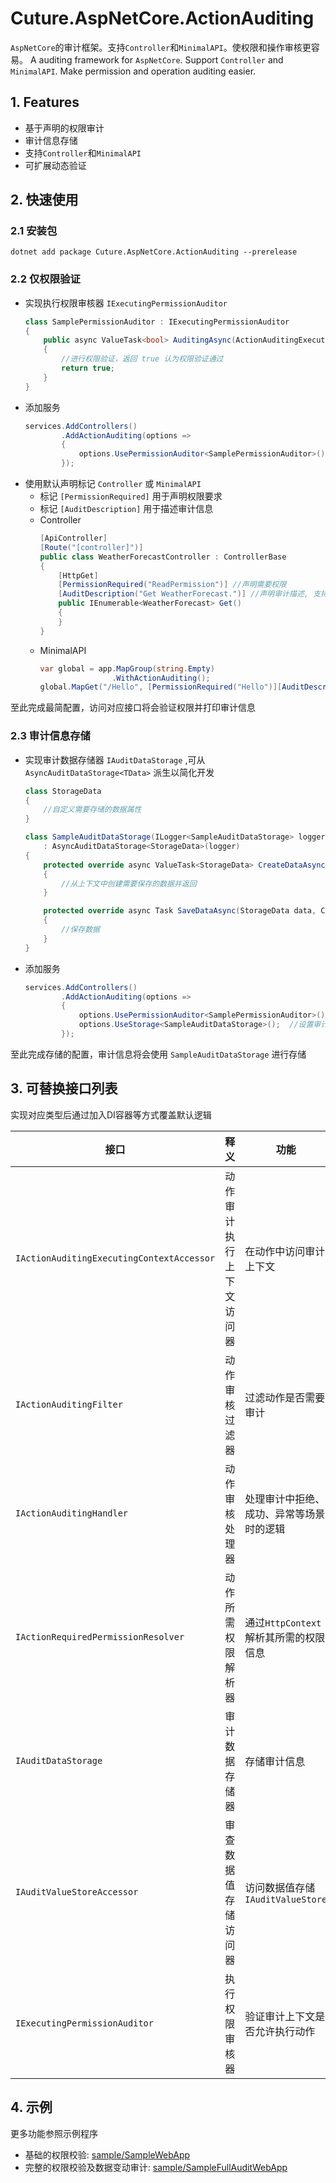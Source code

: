﻿# Cuture.AspNetCore.ActionAuditing

`AspNetCore`的审计框架。支持`Controller`和`MinimalAPI`。使权限和操作审核更容易。
A auditing framework for `AspNetCore`. Support `Controller` and `MinimalAPI`. Make permission and operation auditing easier.

## 1. Features

- 基于声明的权限审计
- 审计信息存储
- 支持`Controller`和`MinimalAPI`
- 可扩展动态验证

## 2. 快速使用

### 2.1 安装包
```shell
dotnet add package Cuture.AspNetCore.ActionAuditing --prerelease
```

### 2.2 仅权限验证
- 实现执行权限审核器 `IExecutingPermissionAuditor`
   ```C#
   class SamplePermissionAuditor : IExecutingPermissionAuditor
   {
       public async ValueTask<bool> AuditingAsync(ActionAuditingExecutingContext context, CancellationToken cancellationToken = default)
       {
           //进行权限验证，返回 true 认为权限验证通过
           return true;
       }
   }
   ```
 - 添加服务
   ```C#
   services.AddControllers()
           .AddActionAuditing(options =>
           {
               options.UsePermissionAuditor<SamplePermissionAuditor>();  //添加执行权限审核器
           });
   ```
 - 使用默认声明标记 `Controller` 或 `MinimalAPI`
   - 标记 `[PermissionRequired]` 用于声明权限要求
   - 标记 `[AuditDescription]` 用于描述审计信息
   - Controller
     ```C#
     [ApiController]
     [Route("[controller]")]
     public class WeatherForecastController : ControllerBase
     {
         [HttpGet]
         [PermissionRequired("ReadPermission")] //声明需要权限
         [AuditDescription("Get WeatherForecast.")] //声明审计描述, 支持格式化文本，插入方法参数等变量的值
         public IEnumerable<WeatherForecast> Get()
         {
         }
     }
     ```
   - MinimalAPI
     ```C#
     var global = app.MapGroup(string.Empty)
                     .WithActionAuditing();
     global.MapGet("/Hello", [PermissionRequired("Hello")][AuditDescription("SayHello")] () => "World");
     ```
至此完成最简配置，访问对应接口将会验证权限并打印审计信息

### 2.3 审计信息存储
 - 实现审计数据存储器 `IAuditDataStorage` ,可从 `AsyncAuditDataStorage<TData>` 派生以简化开发
   ```C#
   class StorageData
   {
       //自定义需要存储的数据属性
   }

   class SampleAuditDataStorage(ILogger<SampleAuditDataStorage> logger)
       : AsyncAuditDataStorage<StorageData>(logger)
   {
       protected override async ValueTask<StorageData> CreateDataAsync(ActionAuditingExecutingContext context, CancellationToken cancellationToken)
       {
           //从上下文中创建需要保存的数据并返回
       }
   
       protected override async Task SaveDataAsync(StorageData data, CancellationToken cancellationToken)
       {
           //保存数据
       }
   }
   ```
 - 添加服务
   ```C#
   services.AddControllers()
           .AddActionAuditing(options =>
           {
               options.UsePermissionAuditor<SamplePermissionAuditor>();  //设置执行权限审核器
               options.UseStorage<SampleAuditDataStorage>();  //设置审计数据存储器
           });
   ```
至此完成存储的配置，审计信息将会使用 `SampleAuditDataStorage` 进行存储

## 3. 可替换接口列表

实现对应类型后通过加入DI容器等方式覆盖默认逻辑

|接口|释义|功能|
|--|--|--|
|`IActionAuditingExecutingContextAccessor`|动作审计执行上下文访问器|在动作中访问审计上下文|
|`IActionAuditingFilter`|动作审核过滤器|过滤动作是否需要审计|
|`IActionAuditingHandler`|动作审核处理器|处理审计中拒绝、成功、异常等场景时的逻辑|
|`IActionRequiredPermissionResolver`|动作所需权限解析器|通过`HttpContext`解析其所需的权限信息|
|`IAuditDataStorage`|审计数据存储器|存储审计信息|
|`IAuditValueStoreAccessor`|审查数据值存储访问器|访问数据值存储`IAuditValueStore`|
|`IExecutingPermissionAuditor`|执行权限审核器|验证审计上下文是否允许执行动作|

## 4. 示例
更多功能参照示例程序
- 基础的权限校验: [sample/SampleWebApp](sample/SampleWebApp/)
- 完整的权限校验及数据变动审计: [sample/SampleFullAuditWebApp](sample/SampleFullAuditWebApp/)
